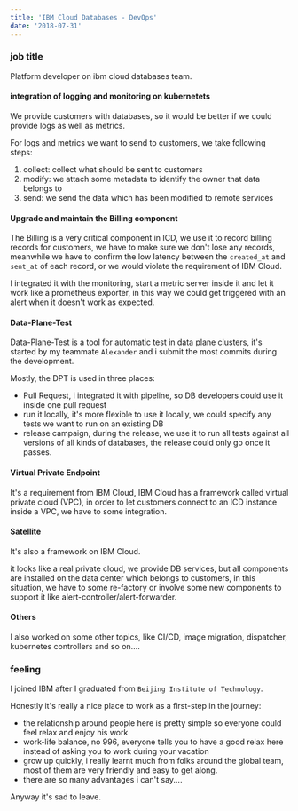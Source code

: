```yaml
---
title: 'IBM Cloud Databases - DevOps'
date: '2018-07-31'
---
```


### job title

Platform developer on ibm cloud databases team.

#### integration of logging and monitoring on kubernetets

We provide customers with databases, so it would be better if we could provide logs as well as metrics.

For logs and metrics we want to send to customers, we take following steps:
1. collect: collect what should be sent to customers
2. modify: we attach some metadata to identify the owner that data belongs to
3. send: we send the data which has been modified to remote services

#### Upgrade and maintain the Billing component

The Billing is a very critical component in ICD, we use it to record billing records for customers, we have to make sure we don't lose any records, meanwhile we have to confirm the low latency between the `created_at` and `sent_at` of each record, or we would violate the requirement of IBM Cloud.

I integrated it with the monitoring, start a metric server inside it and let it work like a prometheus exporter, in this way we could get triggered with an alert when it doesn't work as expected.

#### Data-Plane-Test

Data-Plane-Test is a tool for automatic test in data plane clusters, it's started by my teammate `Alexander` and i submit the most commits during the development.

Mostly, the DPT is used in three places:
- Pull Request, i integrated it with pipeline, so DB developers could use it inside one pull request
- run it locally, it's more flexible to use it locally, we could specify any tests we want to run on an existing DB
- release campaign, during the release, we use it to run all tests against all versions of all kinds of databases, the release could only go once it passes.

#### Virtual Private Endpoint

It's a requirement from IBM Cloud, IBM Cloud has a framework called virtual private cloud (VPC), in order to let customers connect to an ICD instance inside a VPC, we have to some integration.

#### Satellite

It's also a framework on IBM Cloud.

it looks like a real private cloud, we provide DB services, but all components are installed on the data center which belongs to customers, in this situation, we have to some re-factory or involve some new components to support it like alert-controller/alert-forwarder.

#### Others

I also worked on some other topics, like CI/CD, image migration, dispatcher, kubernetes controllers and so on....

### feeling

I joined IBM after I graduated from `Beijing Institute of Technology`.

Honestly it's really a nice place to work as a first-step in the journey:
- the relationship around people here is pretty simple so everyone could feel relax and enjoy his work
- work-life balance, no 996, everyone tells you to have a good relax here instead of asking you to work during your vacation
- grow up quickly, i really learnt much from folks around the global team, most of them are very friendly and easy to get along.
- there are so many advantages i can't say....

Anyway it's sad to leave.
